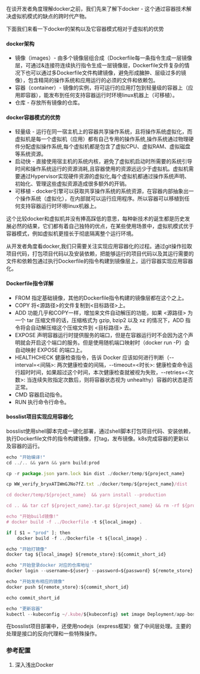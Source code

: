 在谈开发者角度理解docker之前，我们先来了解下docker - 这个通过容器技术解决虚拟机模式的缺点的跨时代产物。

下面我们来看一下docker的架构以及它容器模式相对于虚拟机的优势

#### docker架构
* 镜像（images）- 由多个镜像层组合成（Dockerfile每一条指令生成一层镜像层，可通过&连接符连续执行指令生成一层镜像层，Dockerfile文件复杂的情况下也可以通过多Dockerfile文件构建镜像，避免形成臃肿、层级过多的镜像），包含精简的操作系统和应用运行的必须的文件和依赖包。
* 容器（container）- 镜像的实例，将可运行的应用打包到轻量级的容器上（应用即容器），能发布到任何支持容器运行时环境linux机器上（可移植）。
* 仓库 - 存放所有镜像的仓库。

#### docker容器模式的优势
* 轻量级 - 运行在同一宿主机上的容器共享操作系统，且将操作系统虚拟化，而虚拟机是每一个虚拟机（应用）都有自己专用的操作系统,操作系统通过物理硬件分配虚拟操作系统,每个虚拟机都是包含了虚拟CPU、虚拟RAM、虚拟磁盘等系统资源。
* 启动快 - 直接使用宿主机的系统内核，避免了虚拟机启动时所需要的系统引导时间和操作系统运行的资源消耗,且容器使用的资源远远少于虚拟机。虚拟机需要通过Hypervisor实现硬件资源的虚拟化,每个虚拟机都通过操作系统声明、初始化、管理这些虚拟资源造成很多额外的开销。
* 可移植 - docker引擎可以获取共享操作系统的系统资源，在容器内部抽象出一个操作系统（虚拟化），在内部就可以运行应用程序。所以容器可以移植到任何支持容器运行时环境linux机器上。

这个比较docker和虚拟机并没有捧高踩低的意思，每种新技术的诞生都是历史发展必然的结果，它们都有着自己独特的优点，在某些使用场景中，虚拟机模式优于容器模式，例如虚拟机更擅长于彻底隔离整个运行环境。

从开发者角度看docker,我们只需要关注实现应用容器化的过程。通过git操作拉取项目代码，打包项目代码以及安装依赖，把能够运行的项目代码以及其运行需要的文件和依赖包通过执行Dockerfile的指令构建到镜像层上，运行容器实现应用容器化。

#### Dockerfile指令详解
* FROM   指定基础镜像，其他的Dockerfile指令构建的镜像层都在这个之上。
* COPY   将<源路径>的文件复制到<目标路径>上。
* ADD   功能几乎和COPY一样，增加来文件自动解压的功能，如果 <源路径> 为一个 tar 压缩文件的话，压缩格式为 gzip, bzip2 以及 xz 的情况下，ADD 指令将会自动解压缩这个压缩文件到 <目标路径> 去。
* EXPOSE 声明容器运行时提供服务的端口，但是在容器运行时不会因为这个声明就会开启这个端口的服务。但是使用随机端口映射时（docker run -P）会自动映射 EXPOSE 的端口上。
* HEALTHCHECK    健康检查指令，告诉 Docker 应该如何进行判断（--interval=<间隔>: 两次健康检查的间隔，--timeout=<时长>: 健康检查命令运行超时时间，如果超过这个时间，本次健康检查就被视为失败，--retries=<次数>: 当连续失败指定次数后，则将容器状态视为 unhealthy）容器的状态是否正常。
* CMD   容器启动指令。
* RUN   执行命令行命令。

#### bosslist项目实现应用容器化
bosslist使用shell脚本完成一键化部署，通过shell脚本打包项目代码、安装依赖，执行Dockerfile文件的指令构建镜像，打tag，发布镜像。k8s完成容器的更新以及容器的运行。

```javascript
echo "开始编译!"
cd ../.. && yarn && yarn build:prod

cp -r package.json yarn.lock bin dist ./docker/temp/${project_name}

cp WW_verify_bryxATIWmGJNo7fZ.txt ./docker/temp/${project_name}/dist

cd docker/temp/${project_name}  && yarn install --production 

cd .. && tar czf ${project_name}.tar.gz ${project_name} && rm -rf ${project_name}

echo "开始build镜像!"
# docker build -f ../Dockerfile -t ${local_image} .

if [ $1 = "prod" ]; then
    docker build -f ../Dockerfile -t ${local_image} .

echo "开始打镜像"
docker tag ${local_image} ${remote_store}:${commit_short_id}

echo "开始登录docker 对应的仓库地址"
docker login --username=${user} --password=${password} ${remote_store}

echo "开始发布相应的镜像"
docker push ${remote_store}:${commit_short_id}

echo commit_short_id

echo "更新容器"
kubectl --kubeconfig ~/.kube/${kubeconfig} set image Deployment/app-bosslist-front app-bosslist-front=${remote_store}:${commit_short_id}
```

在bosslist项目部署中，还使用nodejs（express框架）做了中间层处理。主要的处理是接口的反向代理和一些特殊操作。

### 参考配置
1. 深入浅出Docker